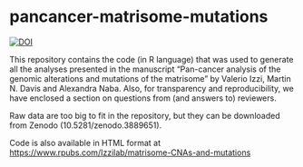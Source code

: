 # pancancer-matrisome-mutations

[![DOI](https://zenodo.org/badge/279057858.svg)](https://zenodo.org/badge/latestdoi/279057858)

This repository contains the code (in R language) that was used to generate all the analyses presented in the manuscript “Pan-cancer analysis of the genomic alterations and mutations of the matrisome” by Valerio Izzi, Martin N. Davis and Alexandra Naba. Also, for transparency and reproducibility, we have enclosed a section on questions from (and answers to) reviewers.

Raw data are too big to fit in the repository, but they can be downloaded from Zenodo (10.5281/zenodo.3889651).

Code is also available in HTML format at https://www.rpubs.com/Izzilab/matrisome-CNAs-and-mutations
